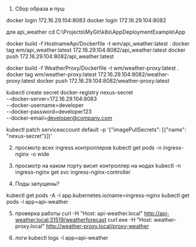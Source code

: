 1) Сбор образа и пуш 

docker login 172.16.29.104:8083
docker login 172.16.29.104:8082


для api_weather cd C:\Projects\MyGit\k8s\AppDeploymentExample\App


docker build -f HostnameApi/Dockerfile -t wm/api_weather:latest .
docker tag wm/api_weather:latest 172.16.29.104:8082/api_weather:latest
docker push 172.16.29.104:8082/api_weather:latest




docker build -f WeatherProxy/Dockerfile -t wm/weather-proxy:latest .
docker tag wm/weather-proxy:latest 172.16.29.104:8082/weather-proxy:latest
docker push 172.16.29.104:8082/weather-proxy:latest


kubectl create secret docker-registry nexus-secret \
  --docker-server=172.16.29.104:8083 \
  --docker-username=developer \
  --docker-password=developer123 \
  --docker-email=developer@company.com


kubectl patch serviceaccount default -p '{"imagePullSecrets": [{"name": "nexus-secret"}]}'

2) просмотр всех ingress   контроллеров
kubectl get pods -n ingress-nginx -o wide

3) просмотр на каком порту висит контроллер на нодах
kubectl -n ingress-nginx get svc ingress-nginx-controller

4. Поды запущены?

kubectl get pods -A -l app.kubernetes.io/name=ingress-nginx
kubectl get pods -l app=api-weather

5) проверка работы
curl -H "Host: api-weather.local" http://api-weather.local:31519/weatherforecast
curl.exe -H "Host: weather-proxy.local" http://weather-proxy.local/proxy-weather

8)  логи
 kubectl logs -l app=api-weather 


